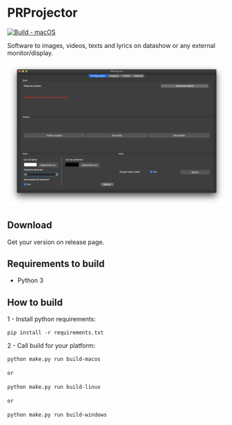 # PRProjector

[![Build - macOS](https://github.com/paulo-coutinho/prprojector/actions/workflows/macos.yml/badge.svg?branch=master)](https://github.com/paulo-coutinho/prprojector/actions/workflows/macos.yml)

Software to images, videos, texts and lyrics on datashow or any external monitor/display.

<p align="center"><a href="https://github.com/paulo-coutinho/prprojector" target="_blank" rel="noopener noreferrer"><img src="extras/screenshots/screenshot1.png" alt="screenshot 1"></a></p>

## Download

Get your version on release page.

## Requirements to build

- Python 3

## How to build

1 - Install python requirements:

```
pip install -r requirements.txt
```

2 - Call build for your platform:

```
python make.py run build-macos

or

python make.py run build-linux

or

python make.py run build-windows
```
